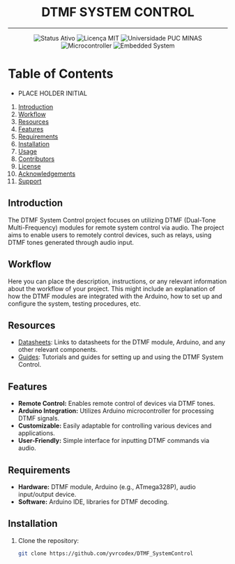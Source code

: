 <h1 align="center">DTMF SYSTEM CONTROL</h1>

---
<p align="center">
  <img src="https://img.shields.io/badge/Status-Active-4B0082?style=for-the-badge&logo=statuspage&logoColor=white" alt="Status Ativo">
  <img src="https://img.shields.io/badge/License-MIT-blue.svg?style=for-the-badge&logo=mit&logoColor=white" alt="Licença MIT">
  <img src="https://img.shields.io/badge/University-PUC%20MINAS-00599C?style=for-the-badge" alt="Universidade PUC MINAS">
  <img src="https://img.shields.io/badge/Microcontroller-4B0082?style=for-the-badge&logo=microchip&logoColor=white" alt="Microcontroller">
  <img src="https://img.shields.io/badge/Embedded%20System-4B0082?style=for-the-badge&logo=microchip&logoColor=white" alt="Embedded System">
</p>

# Table of Contents

* PLACE HOLDER  INITIAL

1. [Introduction](#introduction)
2. [Workflow](#workflow)
3. [Resources](#resources)
4. [Features](#features)
5. [Requirements](#requirements)
6. [Installation](#installation)
7. [Usage](#usage)
8. [Contributors](#contributors)
9. [License](#license)
10. [Acknowledgements](#acknowledgements)
11. [Support](#support)

## Introduction

The DTMF System Control project focuses on utilizing DTMF (Dual-Tone Multi-Frequency) modules for remote system control via audio. The project aims to enable users to remotely control devices, such as relays, using DTMF tones generated through audio input.

## Workflow

Here you can place the description, instructions, or any relevant information about the workflow of your project. This might include an explanation of how the DTMF modules are integrated with the Arduino, how to set up and configure the system, testing procedures, etc.

## Resources

- [Datasheets](docs/datasheets/README.md): Links to datasheets for the DTMF module, Arduino, and any other relevant components.
- [Guides](docs/guides/README.md): Tutorials and guides for setting up and using the DTMF System Control.

## Features

- **Remote Control:** Enables remote control of devices via DTMF tones.
- **Arduino Integration:** Utilizes Arduino microcontroller for processing DTMF signals.
- **Customizable:** Easily adaptable for controlling various devices and applications.
- **User-Friendly:** Simple interface for inputting DTMF commands via audio.

## Requirements

- **Hardware:** DTMF module, Arduino (e.g., ATmega328P), audio input/output device.
- **Software:** Arduino IDE, libraries for DTMF decoding.

## Installation

1. Clone the repository:

   ```bash
   git clone https://github.com/yvrcodex/DTMF_SystemControl
